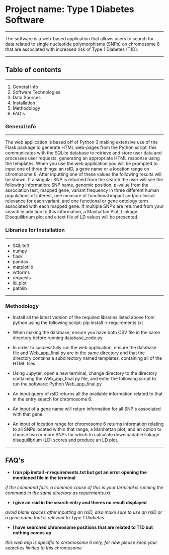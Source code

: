 # **Project name: Type 1 Diabetes Software**
***
The software is a web-based application that allows users to search for data related to single nucleotide polymorphisms (SNPs) on chromosome 6 that are associated with increased risk of Type 1 Diabetes (T1D).
***
## **Table of contents**
***
1. General Info
2. Software Technologies
3. Data Sources
4. Installation
5. Methodology
6. FAQ's

### **General Info**
***
The web application is based off of Python 3 making extensive use of the Flask package to generate HTML web-pages from the Python script, this communicates with the SQLite database to retrieve and store user data and processes user requests, generating an appropriate HTML response using the templates. When you use the web application you will be prompted to input one of three things: an rsID, a gene name or a location range on chromosome 6. After inputting one of these values the following results will be shown. If a singular SNP is returned from the search the user will see the following information: SNP name, genomic position, p-value from the association test, mapped gene, variant frequency in three different human populations of interest, one measure of functional impact and/or clinical relevance for each variant, and one functional or gene ontology term associated with each mapped gene. If multiple SNP’s are returned from your search in addition to this information, a Manhattan Plot, Linkage Disequilibrium plot and a text file of LD values will be presented.

### **Libraries for Installation**
***

* SQLite3 
* numpy
* flask
* pandas
* matplotlib
* wtforms
* requests
* ld_plot
* pathlib
***

### **Methodology**
* Install all the latest version of the required libraries listed above from python using the following script:
pip install -r requirements.txt

* When making the database, ensure you have both CSV file in the same directory before running database_code.py 

* In order to successfully run the web application, ensure the database file and Web_app_final.py are in the same directory and that the directory contains a subdirectory named templates, containing all of the HTML files

* Using Jupyter, open a new terminal, change directory to the directory containing the Web_app_final.py file, and enter the following script to run the software:
Python Web_app_final.py

* An input query of rsID returns all the available information related to that in the entry search for chromosome 6.

* An input of a gene name will return information for all SNP's associated with that gene. 

* An input of location range for chromosome 6 returns information relating to all SNPs located within that range, a Manhattan plot, and an option to choose two or more SNPs for which to calculate downloadable linkage disequilibrium (LD) scores and produce an LD plot. 
***

## **FAQ's**
* **I ran pip install -r requirements.txt but got an error opening the mentioned file in the terminal**

_if the command fails, a common cause of this is your terminal is running the command in the same directory as requirments.txt_

* **i give an rsid in the search entry and theres no result displayed**

_avoid blank spaces after inputting an rsID, also make sure to use an rsID or a gene name that is relevant to Type 1 Diabetes_

* **I have searched chromosome positions that are related to T1D but nothing comes up**

_this web app is specific to chromosome 6 only, for now please keep your searches limited to this chromosome_
